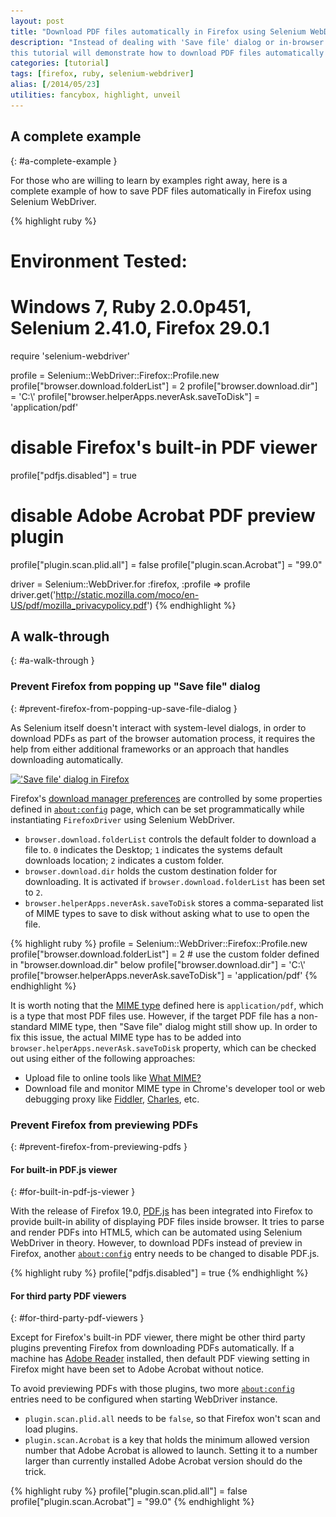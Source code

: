 ```yaml
---
layout: post
title: "Download PDF files automatically in Firefox using Selenium WebDriver"
description: "Instead of dealing with 'Save file' dialog or in-browser PDF previewing,
this tutorial will demonstrate how to download PDF files automatically in Firefox using Selenium WebDriver."
categories: [tutorial]
tags: [firefox, ruby, selenium-webdriver]
alias: [/2014/05/23]
utilities: fancybox, highlight, unveil
---
```

## A complete example
{: #a-complete-example }

For those who are willing to learn by examples right away,
here is a complete example of how to save PDF files automatically in Firefox using Selenium WebDriver.

{% highlight ruby %}
# Environment Tested:
# Windows 7, Ruby 2.0.0p451, Selenium 2.41.0, Firefox 29.0.1
require 'selenium-webdriver'

profile = Selenium::WebDriver::Firefox::Profile.new
profile["browser.download.folderList"] = 2
profile["browser.download.dir"] = 'C:\\'
profile["browser.helperApps.neverAsk.saveToDisk"] = 'application/pdf'

# disable Firefox's built-in PDF viewer
profile["pdfjs.disabled"] = true

# disable Adobe Acrobat PDF preview plugin
profile["plugin.scan.plid.all"] = false
profile["plugin.scan.Acrobat"] = "99.0"

driver = Selenium::WebDriver.for :firefox, :profile => profile
driver.get('http://static.mozilla.com/moco/en-US/pdf/mozilla_privacypolicy.pdf')
{% endhighlight %}


## A walk-through
{: #a-walk-through }

### Prevent Firefox from popping up "Save file" dialog
{: #prevent-firefox-from-popping-up-save-file-dialog }

As Selenium itself doesn't interact with system-level dialogs,
in order to download PDFs as part of the browser automation process,
it requires the help from either additional frameworks or an approach that handles downloading automatically.

<a class="post-image" href="/assets/images/posts/2014-05-23-firefox-save-file-dialog.png" title="'Save file' dialog in Firefox">
<img itemprop="image" data-src="/assets/images/posts/2014-05-23-firefox-save-file-dialog.png" src="/assets/js/unveil/loader.gif" alt="'Save file' dialog in Firefox" />
</a>

Firefox's [download manager preferences][Download Manager preferences] are controlled by some properties defined in [`about:config`][about:config] page,
which can be set programmatically while instantiating `FirefoxDriver` using Selenium WebDriver.

 - `browser.download.folderList` controls the default folder to download a file to.
   `0` indicates the Desktop; `1` indicates the systems default downloads location; `2` indicates a custom folder.
 - `browser.download.dir` holds the custom destination folder for downloading. It is activated if `browser.download.folderList` has been set to `2`.
 - `browser.helperApps.neverAsk.saveToDisk` stores a comma-separated list of MIME types to save to disk without asking what to use to open the file.

{% highlight ruby %}
profile = Selenium::WebDriver::Firefox::Profile.new
profile["browser.download.folderList"] = 2 # use the custom folder defined in "browser.download.dir" below
profile["browser.download.dir"] = 'C:\\'
profile["browser.helperApps.neverAsk.saveToDisk"] = 'application/pdf'
{% endhighlight %}

It is worth noting that the [MIME type][MIME type] defined here is `application/pdf`, which is a type that most PDF files use.
However, if the target PDF file has a non-standard MIME type, then "Save file" dialog might still show up.
In order to fix this issue, the actual MIME type has to be added into `browser.helperApps.neverAsk.saveToDisk` property,
which can be checked out using either of the following approaches:

- Upload file to online tools like [What MIME?][What MIME?]
- Download file and monitor MIME type in Chrome's developer tool or web debugging proxy like [Fiddler][Fiddler], [Charles][Charles], etc.

### Prevent Firefox from previewing PDFs
{: #prevent-firefox-from-previewing-pdfs }

#### For built-in PDF.js viewer
{: #for-built-in-pdf-js-viewer }

With the release of Firefox 19.0,
[PDF.js][PDF.js] has been integrated into Firefox to provide built-in ability of displaying PDF files inside browser.
It tries to parse and render PDFs into HTML5, which can be automated using Selenium WebDriver in theory.
However, to download PDFs instead of preview in Firefox,
another [`about:config`][about:config] entry needs to be changed to disable PDF.js.

{% highlight ruby %}
profile["pdfjs.disabled"] = true
{% endhighlight %}

#### For third party PDF viewers
{: #for-third-party-pdf-viewers }

Except for Firefox's built-in PDF viewer, there might be other third party plugins preventing Firefox from downloading PDFs automatically.
If a machine has [Adobe Reader][Adobe Reader] installed,
then default PDF viewing setting in Firefox might have been set to Adobe Acrobat without notice.

To avoid previewing PDFs with those plugins,
two more [`about:config`][about:config] entries need to be configured when starting WebDriver instance.

- `plugin.scan.plid.all` needs to be `false`, so that Firefox won't scan and load plugins.
- `plugin.scan.Acrobat` is a key that holds the minimum allowed version number that Adobe Acrobat is allowed to launch.
Setting it to a number larger than currently installed Adobe Acrobat version should do the trick.

{% highlight ruby %}
profile["plugin.scan.plid.all"] = false
profile["plugin.scan.Acrobat"] = "99.0"
{% endhighlight %}

[about:config]: http://kb.mozillazine.org/About:config
[Download Manager preferences]: https://developer.mozilla.org/en/docs/Download_Manager_preferences
[MIME type]: http://tools.ietf.org/html/rfc2046
[What MIME?]: http://mime.ritey.com/
[Fiddler]: http://www.telerik.com/fiddler
[Charles]: http://www.charlesproxy.com/
[PDF.js]: https://github.com/mozilla/pdf.js/
[Built-in viewer]: https://support.mozilla.org/en-US/kb/view-pdf-files-firefox-without-downloading-them#w_using-the-built-in-pdf-viewer
[Adobe Reader]: http://get.adobe.com/uk/reader/
